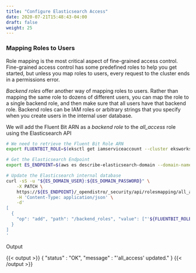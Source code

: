 ```yaml
---
title: "Configure Elasticsearch Access"
date: 2020-07-21T15:48:43-04:00
draft: false
weight: 25
---
```


### Mapping Roles to Users

Role mapping is the most critical aspect of fine-grained access control. Fine-grained access control has some predefined roles to help you get started, but unless you map roles to users, every request to the cluster ends in a permissions error.

_Backend roles_ offer another way of mapping roles to users. Rather than mapping the same role to dozens of different users, you can map the role to a single backend role, and then make sure that all users have that backend role. Backend roles can be IAM roles or arbitrary strings that you specify when you create users in the internal user database.

We will add the Fluent Bit ARN as a _backend role_ to the _all\_access_ role using the Elasticsearch API

```bash
# We need to retrieve the Fluent Bit Role ARN
export FLUENTBIT_ROLE=$(eksctl get iamserviceaccount --cluster eksworkshop-eksctl --namespace logging -o json | jq '.[].status.roleARN' -r) 

# Get the Elasticsearch Endpoint
export ES_ENDPOINT=$(aws es describe-elasticsearch-domain --domain-name ${ES_DOMAIN_NAME} --output text --query "DomainStatus.Endpoint")

# Update the Elasticsearch internal database
curl -sS -u "${ES_DOMAIN_USER}:${ES_DOMAIN_PASSWORD}" \
    -X PATCH \
    https://${ES_ENDPOINT}/_opendistro/_security/api/rolesmapping/all_access?pretty \
    -H 'Content-Type: application/json' \
    -d'
[
  {
    "op": "add", "path": "/backend_roles", "value": ["'${FLUENTBIT_ROLE}'"]
  }
]
'
```

Output

{{< output >}}
{
  "status" : "OK",
  "message" : "'all_access' updated."
}
{{< /output >}}
